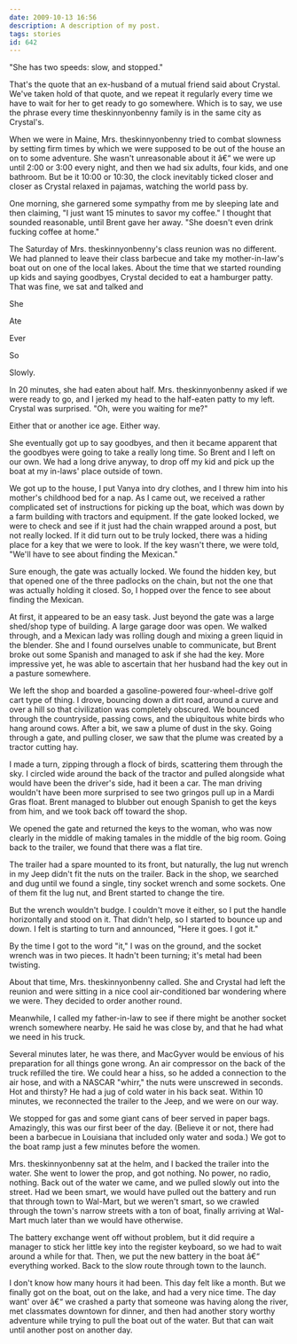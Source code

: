 ```yaml
---
date: 2009-10-13 16:56
description: A description of my post.
tags: stories
id: 642
---
```

"She has two speeds:  slow, and stopped."

That's the quote that an ex-husband of a mutual friend said about Crystal.  We've taken hold of that quote, and we repeat it regularly every time we have to wait for her to get ready to go somewhere.  Which is to say, we use the phrase every time theskinnyonbenny family is in the same city as Crystal's.

When we were in Maine, Mrs. theskinnyonbenny tried to combat slowness by setting firm times by which we were supposed to be out of the house an on to some adventure.  She wasn't unreasonable about it â€“ we were up until 2:00 or 3:00 every night, and then we had six adults, four kids, and one bathroom.  But be it 10:00 or 10:30, the clock inevitably ticked closer and closer as Crystal relaxed in pajamas, watching the world pass by.  
<!--more-->
One morning, she garnered some sympathy from me by sleeping late and then claiming, "I just want 15 minutes to savor my coffee."  I thought that sounded reasonable, until Brent gave her away.  "She doesn't even drink fucking coffee at home."

The Saturday of Mrs. theskinnyonbenny's class reunion was no different.  We had planned to leave their class barbecue and take my mother-in-law's boat out on one of the local lakes.  About the time that we started rounding up kids and saying goodbyes, Crystal decided to eat a hamburger patty.  That was fine, we sat and talked and 

She

Ate

Ever

So 

Slowly.

In 20 minutes, she had eaten about half.  Mrs. theskinnyonbenny asked if we were ready to go, and I jerked my head to the half-eaten patty to my left.  Crystal was surprised.  "Oh, were you waiting for me?"

Either that or another ice age.  Either way.

She eventually got up to say goodbyes, and then it became apparent that the goodbyes were going to take a really long time.  So Brent and I left on our own.  We had a long drive anyway, to drop off my kid and pick up the boat at my in-laws' place outside of town.

We got up to the house, I put Vanya into dry clothes, and I threw him into his mother's childhood bed for a nap.  As I came out, we received a rather complicated set of instructions for picking up the boat, which was down by a farm building with tractors and equipment.  If the gate looked locked, we were to check and see if it just had the chain wrapped around a post, but not really locked.  If it did turn out to be truly locked, there was a hiding place for a key that we were to look.  If the key wasn't there, we were told, "We'll have to see about finding the Mexican."

Sure enough, the gate was actually locked.  We found the hidden key, but that opened one of the three padlocks on the chain, but not the one that was actually holding it closed.  So, I hopped over the fence to see about finding the Mexican.

At first, it appeared to be an easy task.  Just beyond the gate was a large shed/shop type of building.  A large garage door was open.  We walked through, and a Mexican lady was rolling dough and mixing a green liquid in the blender.  She and I found ourselves unable to communicate, but Brent broke out some Spanish and managed to ask if she had the key.  More impressive yet, he was able to ascertain that her husband had the key out in a pasture somewhere.

We left the shop and boarded a gasoline-powered four-wheel-drive golf cart type of thing.  I drove, bouncing down a dirt road, around a curve and over a hill so that civilization was completely obscured.  We bounced through the countryside, passing cows, and the ubiquitous white birds who hang around cows.  After a bit, we saw a plume of dust in the sky.  Going through a gate, and pulling closer, we saw that the plume was created by a tractor cutting hay.

I made a turn, zipping through a flock of birds, scattering them through the sky.  I circled wide around the back of the tractor and pulled alongside what would have been the driver's side, had it been a car.  The man driving wouldn't have been more surprised to see two gringos pull up in a Mardi Gras float.  Brent managed to blubber out enough Spanish to get the keys from him, and we took back off toward the shop.  

We opened the gate and returned the keys to the woman, who was now clearly in the middle of making tamales in the middle of the big room.  Going back to the trailer, we found that there was a flat tire.

The trailer had a spare mounted to its front, but naturally, the lug nut wrench in my Jeep didn't fit the nuts on the trailer.  Back in the shop, we searched and dug until we found a single, tiny socket wrench and some sockets.  One of them fit the lug nut, and Brent started to change the tire.  

But the wrench wouldn't budge.  I couldn't move it either, so I put the handle horizontally and stood on it.  That didn't help, so I started to bounce up and down.  I felt is starting to turn and announced, "Here it goes.  I got it."

By the time I got to the word "it," I was on the ground, and the socket wrench was in two pieces.  It hadn't been turning; it's metal had been twisting.

About that time, Mrs. theskinnyonbenny called.  She and Crystal had left the reunion and were sitting in a nice cool air-conditioned bar wondering where we were.  They decided to order another round.

Meanwhile, I called my father-in-law to see if there might be another socket wrench somewhere nearby.  He said he was close by, and that he had what we need in his truck.

Several minutes later, he was there, and MacGyver would be envious of his preparation for all things gone wrong.  An air compressor on the back of the truck refilled the tire.  We could hear a hiss, so he added a connection to the air hose, and with a NASCAR "whirr," the nuts were unscrewed in seconds.  Hot and thirsty?  He had a jug of cold water in his back seat.  Within 10 minutes, we reconnected the trailer to the Jeep, and we were on our way.

We stopped for gas and some giant cans of beer served in paper bags.  Amazingly, this was our first beer of the day.  (Believe it or not, there had been a barbecue in Louisiana that included only water and soda.)  We got to the boat ramp just a few minutes before the women. 

Mrs. theskinnyonbenny sat at the helm, and I backed the trailer into the water.  She went to lower the prop, and got nothing.  No power, no radio, nothing.  Back out of the water we came, and we pulled slowly out into the street.  Had we been smart, we would have pulled out the battery and run that through town to Wal-Mart, but we weren't smart, so we crawled through the town's narrow streets with a ton of boat, finally arriving at Wal-Mart much later than we would have otherwise.

The battery exchange went off without problem, but it did require a manager to stick her little key into the register keyboard, so we had to wait around a while for that.  Then, we put the new battery in the boat â€“ everything worked.  Back to the slow route through town to the launch.

I don't know how many hours it had been.  This day felt like a month.  But we finally got on the boat, out on the lake, and had a very nice time.  The day want' over â€“ we crashed a party that someone was having along the river, met classmates downtown for dinner, and then had another story worthy adventure while trying to pull the boat out of the water.  But that can wait until another post on another day.
